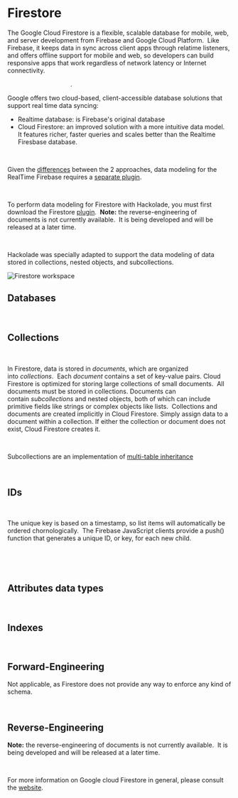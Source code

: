 # Firestore

The Google Cloud Firestore is a flexible, scalable database for mobile, web, and server development from Firebase and Google Cloud Platform.&nbsp; Like Firebase, it keeps data in sync across client apps through relatime listeners, and offers offline support for mobile and web, so developers can build responsive apps that work regardless of network latency or Internet connectivity.

&nbsp; &nbsp; &nbsp; &nbsp; &nbsp; &nbsp; &nbsp; &nbsp; &nbsp; &nbsp; &nbsp; &nbsp; &nbsp; &nbsp; &nbsp; &nbsp; &nbsp; &nbsp; .

Google offers two cloud-based, client-accessible database solutions that support real time data syncing:

* Realtime database: is Firebase's original database
* Cloud Firestore: an improved solution with a more intuitive data model.&nbsp; It features richer, faster queries and scales better than the Realtime Firesbase database.

&nbsp;

Given the [differences](<https://firebase.google.com/docs/database/rtdb-vs-firestore> "target=\"\_blank\"") between the 2 approaches, data modeling for the RealTime Firebase requires a [separate plugin](<Firebase.md>).

&nbsp;

To perform data modeling for Firestore with Hackolade, you must first download the Firestore [plugin](<DownloadadditionalDBtargetplugin.md>).&nbsp; **Note:** the reverse-engineering of documents is not currently available.&nbsp; It is being developed and will be released at a later time.

&nbsp;

Hackolade was specially adapted to support the data modeling of data stored in collections, nested objects, and subcollections.

![Firestore workspace](<lib/Firestore workspace.png>)

## Databases

&nbsp;

## Collections

&nbsp;

In Firestore, data is stored in *documents*, which are organized into *collections*.&nbsp; Each *document* contains a set of key-value pairs. Cloud Firestore is optimized for storing large collections of small documents.&nbsp; All documents must be stored in collections. Documents can contain *subcollections* and nested objects, both of which can include primitive fields like strings or complex objects like lists.&nbsp; Collections and documents are created implicitly in Cloud Firestore. Simply assign data to a document within a collection. If either the collection or document does not exist, Cloud Firestore creates it.

&nbsp;

Subcollections are an implementation of [multi-table inheritance](<https://danchak99.wordpress.com/enterprise-rails/chapter-10-multiple-table-inheritance/> "target=\"\_blank\"")

&nbsp;

## IDs

&nbsp;

The unique key is based on a timestamp, so list items will automatically be ordered chornologically.&nbsp; The Firebase JavaScript clients provide a push() function that generates a unique ID, or key, for each new child.

&nbsp;

&nbsp;

## Attributes data types

&nbsp;

## Indexes

&nbsp;

## Forward-Engineering

Not applicable, as Firestore does not provide any way to enforce any kind of schema.

&nbsp;

## Reverse-Engineering

**Note:** the reverse-engineering of documents is not currently available.&nbsp; It is being developed and will be released at a later time.

&nbsp;

For more information on Google cloud Firestore in general, please consult the [website](<https://firebase.google.com/docs/firestore> "target=\"\_blank\"").

